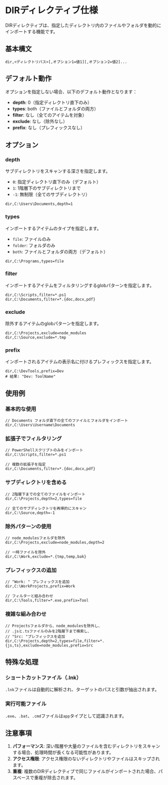 # DIRディレクティブ仕様

DIRディレクティブは、指定したディレクトリ内のファイルやフォルダを動的にインポートする機能です。

## 基本構文

```
dir,<ディレクトリパス>[,オプション1=値1][,オプション2=値2]...
```

## デフォルト動作

オプションを指定しない場合、以下のデフォルト動作となります：
- **depth**: 0（指定ディレクトリ直下のみ）
- **types**: both（ファイルとフォルダの両方）
- **filter**: なし（全てのアイテムを対象）
- **exclude**: なし（除外なし）
- **prefix**: なし（プレフィックスなし）

## オプション

### depth
サブディレクトリをスキャンする深さを指定します。
- `0`: 指定ディレクトリ直下のみ（デフォルト）
- `1`: 1階層下のサブディレクトリまで
- `-1`: 無制限（全てのサブディレクトリ）

```
dir,C:\Users\Documents,depth=1
```

### types
インポートするアイテムのタイプを指定します。
- `file`: ファイルのみ
- `folder`: フォルダのみ
- `both`: ファイルとフォルダの両方（デフォルト）

```
dir,C:\Programs,types=file
```

### filter
インポートするアイテムをフィルタリングするglobパターンを指定します。

```
dir,C:\Scripts,filter=*.ps1
dir,C:\Documents,filter=*.{doc,docx,pdf}
```

### exclude
除外するアイテムのglobパターンを指定します。

```
dir,C:\Projects,exclude=node_modules
dir,C:\Source,exclude=*.tmp
```

### prefix
インポートされるアイテムの表示名に付けるプレフィックスを指定します。

```
dir,C:\DevTools,prefix=Dev
# 結果: "Dev: ToolName"
```

## 使用例

### 基本的な使用
```
// Documents フォルダ直下の全てのファイルとフォルダをインポート
dir,C:\Users\Username\Documents
```

### 拡張子でフィルタリング
```
// PowerShellスクリプトのみをインポート
dir,C:\Scripts,filter=*.ps1

// 複数の拡張子を指定
dir,C:\Documents,filter=*.{doc,docx,pdf}
```

### サブディレクトリを含める
```
// 2階層下までの全てのファイルをインポート
dir,C:\Projects,depth=2,types=file

// 全てのサブディレクトリを再帰的にスキャン
dir,C:\Source,depth=-1
```

### 除外パターンの使用
```
// node_modulesフォルダを除外
dir,C:\Projects,exclude=node_modules,depth=2

// 一時ファイルを除外
dir,C:\Work,exclude=*.{tmp,temp,bak}
```

### プレフィックスの追加
```
// "Work: " プレフィックスを追加
dir,C:\WorkProjects,prefix=Work

// フィルターと組み合わせ
dir,C:\Tools,filter=*.exe,prefix=Tool
```

### 複雑な組み合わせ
```
// Projectsフォルダから、node_modulesを除外し、
// .jsと.tsファイルのみを2階層下まで検索し、
// "Src: "プレフィックスを追加
dir,C:\Projects,depth=2,types=file,filter=*.{js,ts},exclude=node_modules,prefix=Src
```

## 特殊な処理

### ショートカットファイル（.lnk）
`.lnk`ファイルは自動的に解析され、ターゲットのパスと引数が抽出されます。

### 実行可能ファイル
`.exe`、`.bat`、`.cmd`ファイルは`app`タイプとして認識されます。

## 注意事項

1. **パフォーマンス**: 深い階層や大量のファイルを含むディレクトリをスキャンする場合、処理時間が長くなる可能性があります。
2. **アクセス権限**: アクセス権限のないディレクトリやファイルはスキップされます。
3. **重複**: 複数のDIRディレクティブで同じファイルがインポートされた場合、パスベースで重複が除去されます。